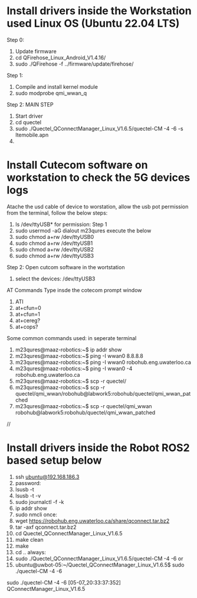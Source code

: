 # Install drivers inside the Workstation used Linux OS (Ubuntu 22.04 LTS)
Step 0:
1. Update firmware
2. cd QFirehose_Linux_Android_V1.4.16/
3. sudo ./QFirehose -f ../firmware/update/firehose/

Step 1:
1. Compile and install kernel module
2. sudo modprobe qmi_wwan_q

Step 2: MAIN STEP
1. Start driver
2. cd quectel
3. sudo ./Quectel_QConnectManager_Linux_V1.6.5/quectel-CM -4 -6 -s ltemobile.apn
4. 
# Install Cutecom software on workstation to check the 5G devices logs 
Atache the usd cable of device to worstation, allow the usb pot permission from the terminal, follow the below steps:
1. ls /dev/ttyUSB*
for permission: 
Step 1
1. sudo usermod -aG dialout m23qures 
execute the below
1. sudo chmod a+rw /dev/ttyUSB0
2. sudo chmod a+rw /dev/ttyUSB1
3. sudo chmod a+rw /dev/ttyUSB2
4. sudo chmod a+rw /dev/ttyUSB3

Step 2:
Open cutcom software in the wortstation 
1. select the devices: /dev/ttyUSB3

AT Commands Type insde the cotecom prompt window
1. ATI
2. at+cfun=0																											
3. at+cfun=1																											
4. at+cereg?																											
5. at+cops?

Some common commands used: 
in seperate terminal 
1. m23qures@maaz-robotics:~$ ip addr show
2. m23qures@maaz-robotics:~$ ping -I wwan0 8.8.8.8
3. m23qures@maaz-robotics:~$ ping -I wwan0 robohub.eng.uwaterloo.ca
4. m23qures@maaz-robotics:~$ ping -I wwan0 -4 robohub.eng.uwaterloo.ca
5. m23qures@maaz-robotics:~$ scp -r quectel/
6. m23qures@maaz-robotics:~$ scp -r quectel/qmi_wwan/robohub@labwork5:robohub/quectel/qmi_wwan_patched
7. m23qures@maaz-robotics:~$ scp -r quectel/qmi_wwan robohub@labwork5:robohub/quectel/qmi_wwan_patched

//
# Install drivers inside the Robot ROS2 based setup below
1. ssh ubuntu@192.168.186.3
2. password: 
3. lsusb -t
4. lsusb -t -v
5. sudo journalctl -f -k
6. ip addr show
7. sudo nmcli
once:
8. wget https://robohub.eng.uwaterloo.ca/share/qconnect.tar.bz2
9. tar -axf qconnect.tar.bz2 
10. cd Quectel_QConnectManager_Linux_V1.6.5
11. make clean
12. make
13. cd ..
always:
14. sudo ./Quectel_QConnectManager_Linux_V1.6.5/quectel-CM -4 -6
or 
15. ubuntu@uwbot-05:~/Quectel_QConnectManager_Linux_V1.6.5$ sudo ./quectel-CM -4 -6

sudo ./quectel-CM -4 -6
[05-07_20:33:37:352] QConnectManager_Linux_V1.6.5


